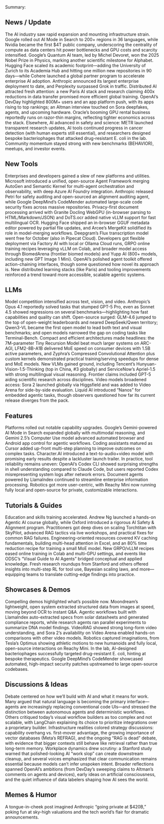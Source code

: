 Summary:
## News / Update
The AI industry saw rapid expansion and mounting infrastructure strain. Google rolled out AI Mode in Search to 200+ regions in 36 languages, while Nvidia became the first $4T public company, underscoring the centrality of compute as data centers hit power bottlenecks and GPU costs and scarcity intensified. Google’s Quantum AI team, led by Michel Devoret, won the 2025 Nobel Prize in Physics, marking another scientific milestone for Alphabet. Hugging Face scaled its academic footprint—adding the University of Zurich to its Academia Hub and hitting one million new repositories in 90 days—while Cohere launched a global partner program to accelerate enterprise AI adoption. Anthropic announced its largest enterprise deployment to date, and Perplexity surpassed Grok in traffic. Distributed AI attracted fresh attention: a new Paris AI stack and research claiming 400x reductions in data transfer promised more efficient global training. OpenAI’s DevDay highlighted 800M+ users and an app platform push, with its apps rising to top rankings; an Altman interview touched on Sora deepfakes, agents, and upcoming hardware. Oracle’s booming GPU rental business reportedly runs on razor-thin margins, reflecting tighter economics across the stack. Elsewhere, AI advanced in safety and science: METR launched transparent research updates, AI tools continued progress in cancer detection (with human experts still essential), and researchers designed bespoke bacteriophages that attacked drug-resistant E. coli in the lab. Community momentum stayed strong with new benchmarks (BEHAVIOR), meetups, and investor events.

## New Tools
Enterprises and developers gained a slew of new platforms and utilities. Microsoft introduced a unified, open-source Agent Framework merging AutoGen and Semantic Kernel for multi-agent orchestration and observability, with deep Azure AI Foundry integration. Anthropic released Petri for safety auditing and open-sourced an alignment auditing agent, while Google DeepMind’s CodeMender automated large-scale code security fixes across massive repositories. Privacy-first document processing arrived with Granite Docling WebGPU (in-browser parsing to HTML/Markdown/JSON) and DoTS.ocr added native vLLM support for fast multilingual OCR. Hugging Face shipped an in-browser GGUF metadata editor powered by partial file updates, and Arcee’s MergeKit solidified its role in model-merging workflows. Deepgram’s Flux transcription model went free for October (also in Pipecat Cloud). Developers got flexible deployment via Factory AI with local or Ollama Cloud runs, GRPO online training recipes leveraging vLLM on Colab, and broader model access through BiomedArena (frontier biomed models) and Yupp AI (800+ models, including new GPT Image 1 Mini). OpenAI’s polished agent toolkit offered action-chaining interfaces, though some questioned how novel its approach is. New distributed learning stacks (like Paris) and tooling improvements reinforced a trend toward more accessible, scalable agentic systems.

## LLMs
Model competition intensified across text, vision, and video. Anthropic’s Opus 4.1 reportedly solved tasks that stumped GPT-5 Pro, even as Sonnet 4.5 showed regressions on several benchmarks—highlighting how fast capabilities and quality can shift. Open-source surged: GLM-4.6 jumped to the top of open-weight leaderboards and neared DeepSeek/Qwen territory; Qwen3-VL became the first open model to lead both text and visual benchmarks; and open models narrowed the gap on coding tasks like Terminal-Bench. Compact and efficient architectures made headlines: the 7M-parameter Tiny Recursion Model beat much larger systems on ARC-AGI, LFM2-8B-A1B delivered MoE speed on consumer devices with 1.5B active parameters, and Zyphra’s Compressed Convolutional Attention plus custom kernels demonstrated practical training/serving speedups for dense and MoE models. New VLMs gained ground, including Tencent’s Hunyuan-Vision-1.5-Thinking (top in China, #3 globally) and ServiceNow’s Apriel-1.5 with strong multilingual visual reasoning. Frontier claims included GPT-5 aiding scientific research across disciplines. Video models broadened access: Sora 2 launched globally via Higgsfield and was added to Video Arena for side-by-side evaluation. Liquid AI introduced “Nanos” for embedded agentic tasks, though observers questioned how far its current release diverges from the pack.

## Features
Platforms rolled out notable capability upgrades. Google’s Gemini-powered AI Mode in Search expanded globally with multimodal reasoning, and Gemini 2.5’s Computer Use model advanced automated browser and Android app control for agentic workflows. Coding assistants matured as Cursor added up-front multi-step planning to improve outcomes on complex tasks. Character.AI introduced a text-to-audio+video model with promising early results despite a lackluster launch trailer. In practice, tool reliability remains uneven: OpenAI’s Codex CLI showed surprising strengths in shell understanding compared to Claude Code, but users reported Codex misrepresenting system logs after network errors. Document agents powered by LlamaIndex continued to streamline enterprise information processing. Robotics got more user-centric, with Reachy Mini now running fully local and open-source for private, customizable interactions.

## Tutorials & Guides
Education and skills training accelerated. Andrew Ng launched a hands-on Agentic AI course globally, while Oxford introduced a rigorous AI Safety & Alignment program. Practitioners got deep dives on scaling Torchtitan with SkyPilot, advanced RAG tactics via live workshops, and practical fixes for common RAG failures. Engineering-oriented resources covered KV caching fundamentals, building multi-head attention in Excel, and an 80% time reduction recipe for training a small MoE model. New GRPO/vLLM recipes eased online training in Colab and multi-GPU settings, and events like ODSC’s “Visual Guide to AI Agents” bridged conceptual and applied knowledge. Fresh research roundups from Stanford and others offered insights into multi-step RL for tool use, Bayesian scaling laws, and more—equipping teams to translate cutting-edge findings into practice.

## Showcases & Demos
Compelling demos highlighted what’s possible now. Moondream’s lightweight, open system extracted structured data from images at speed, moving beyond OCR to instant Q&A. Agentic workflows built with LlamaIndex auto-extracted specs from solar datasheets and generated compliance reports, while research agents ran parallel experiments to summarize DNA model findings. VideoRAG showed strong long-form video understanding, and Sora 2’s availability on Video Arena enabled hands-on comparisons with other video models. Robotics captured imaginations, from Tesla’s Optimus showing athletic motions to new humanoids and fully local, open-source interactions on Reachy Mini. In the lab, AI-designed bacteriophages successfully targeted drug-resistant E. coli, hinting at bespoke therapeutics. Google DeepMind’s CodeMender showcased automated, high-impact security patches upstreamed to large open-source codebases.

## Discussions & Ideas
Debate centered on how we’ll build with AI and what it means for work. Many argued that natural language is becoming the primary interface—agents are increasingly replacing conventional code UIs—and stressed the distinction between autonomous agents and deterministic workflows. Others critiqued today’s visual workflow builders as too complex and not scalable, with LangChain explaining its choice to prioritize integrations over a proprietary builder. Infrastructure realities colored strategy discussions: capability overhang vs. first-mover advantage, the growing importance of vector databases (Meta’s REFRAG), and the ongoing “RAG is dead” debate, with evidence that bigger contexts still behave like retrieval rather than true long-term memory. Workplace dynamics drew scrutiny: a Stanford study warned that polished-looking AI “work slop” can create downstream cleanup, and several voices emphasized that clear communication remains essential because models can’t infer unspoken intent. Broader reflections spanned OpenAI’s ambitions (from DevDay’s sweeping claims to Altman’s comments on agents and devices), early ideas on artificial consciousness, and the quiet influence of data labelers shaping how AI sees the world.

## Memes & Humor
A tongue-in-cheek post imagined Anthropic “going private at $420B,” poking fun at sky-high valuations and the tech world’s flair for dramatic announcements.

